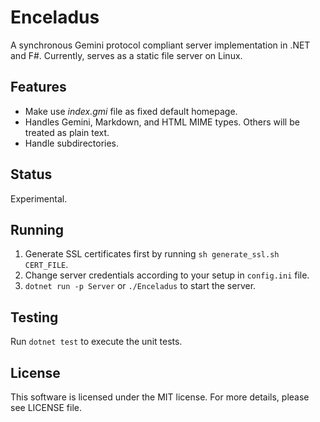 # Enceladus

A synchronous Gemini protocol compliant server implementation in .NET and F#.
Currently, serves as a static file server on Linux.

## Features

* Make use *index.gmi* file as fixed default homepage.
* Handles Gemini, Markdown, and HTML MIME types. Others will be treated as plain text.
* Handle subdirectories.

## Status

Experimental.

## Running

1. Generate SSL certificates first by running `sh generate_ssl.sh CERT_FILE`.
2. Change server credentials according to your setup in `config.ini` file.
3. `dotnet run -p Server` or `./Enceladus` to start the server.

## Testing

Run `dotnet test` to execute the unit tests.

## License

This software is licensed under the MIT license. For more details,
please see LICENSE file.
